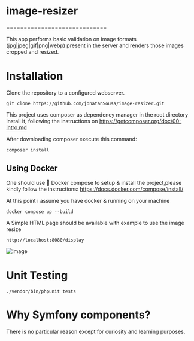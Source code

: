 # image-resizer
=============================

This app performs basic validation on image formats (jpg|jpeg|gif|png|webp) present in the server and renders those images cropped and resized. 


# Installation

Clone the repository to a configured webserver.

```
git clone https://github.com/jonatanSousa/image-resizer.git
```

This project  uses composer as dependency manager in the root directory install it,
following the instructions on https://getcomposer.org/doc/00-intro.md



After downloading composer execute this command:
```
composer install
```

## Using Docker

One should use 🐳 Docker compose to setup & install the project,please kindly follow the instructions:
https://docs.docker.com/compose/install/

At this point i assume you have docker & running on your machine

```
docker compose up --build
```

A Simple HTML page should be available with example to use the image resize 

```
http://localhost:8080/display  
```

![image](https://github.com/jonatanSousa/image-resizer/assets/35583616/4d1eef90-fb7b-4adb-acf5-04b316772679)


Unit Testing
=============================

```
./vendor/bin/phpunit tests

```

Why Symfony components?
=============================
There is no particular reason except for curiosity and learning purposes.